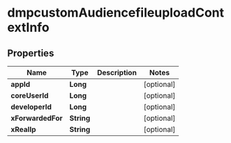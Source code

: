 # dmpcustomAudiencefileuploadContextInfo

## Properties
Name | Type | Description | Notes
------------ | ------------- | ------------- | -------------
**appId** | **Long** |  |  [optional]
**coreUserId** | **Long** |  |  [optional]
**developerId** | **Long** |  |  [optional]
**xForwardedFor** | **String** |  |  [optional]
**xRealIp** | **String** |  |  [optional]
